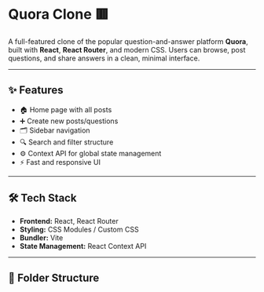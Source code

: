 # Quora Clone 🟥

A full-featured clone of the popular question-and-answer platform **Quora**, built with **React**, **React Router**, and modern CSS. Users can browse, post questions, and share answers in a clean, minimal interface.

---

## ✨ Features

- 🏠 Home page with all posts
- ➕ Create new posts/questions
- 🗂️ Sidebar navigation
- 🔍 Search and filter structure
- ⚙️ Context API for global state management
- ⚡ Fast and responsive UI

---

## 🛠 Tech Stack

- **Frontend:** React, React Router
- **Styling:** CSS Modules / Custom CSS
- **Bundler:** Vite
- **State Management:** React Context API

---

## 📂 Folder Structure

